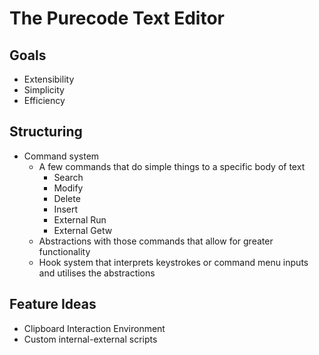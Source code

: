 # The Purecode Text Editor
## Goals
- Extensibility
- Simplicity
- Efficiency

## Structuring
- Command system
  - A few commands that do simple things to a specific body of text
    - Search
    - Modify
    - Delete
    - Insert
    - External Run
    - External Getw
  - Abstractions with those commands that allow for greater functionality
  - Hook system that interprets keystrokes or command menu inputs and utilises the abstractions


## Feature Ideas
- Clipboard Interaction Environment
- Custom internal-external scripts